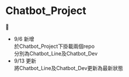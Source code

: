 # Chatbot_Project
:dog:  
* 9/6 新增  
於Chatbot_Project下掛載兩個repo  
分別為Chatbot_Line及Chatbot_Dev
* 9/13 更新  
將Chatbot_Line及Chatbot_Dev更新為最新狀態  
